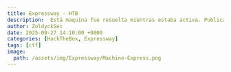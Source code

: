 ```yaml
---
title: Expressway - HTB
description:  Está maquina fue resuelta mientras estaba activa. Publicado tras su retiro oficial según las normas de HackTheBox.
author: ZoldyckSec
date: 2025-09-27 14:10:00 +0800
categories: [HackTheBox, Expressway]
tags: [ctf]
image:
  path: /assets/img/Expressway/Machine-Express.png
---
```

